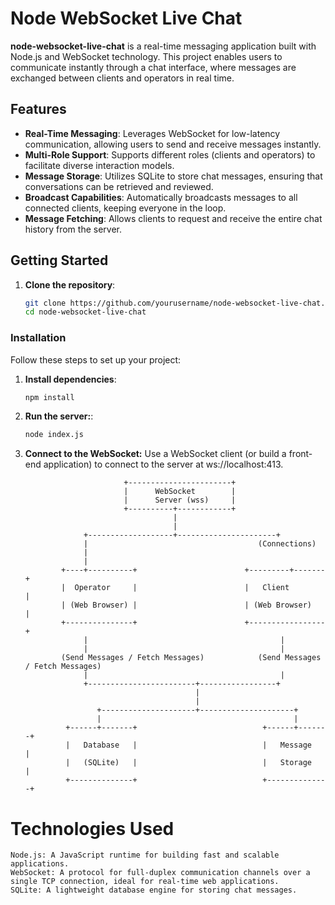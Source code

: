 # Node WebSocket Live Chat

**node-websocket-live-chat** is a real-time messaging application built with Node.js and WebSocket technology. This project enables users to communicate instantly through a chat interface, where messages are exchanged between clients and operators in real time.

## Features

- **Real-Time Messaging**: Leverages WebSocket for low-latency communication, allowing users to send and receive messages instantly.
- **Multi-Role Support**: Supports different roles (clients and operators) to facilitate diverse interaction models.
- **Message Storage**: Utilizes SQLite to store chat messages, ensuring that conversations can be retrieved and reviewed.
- **Broadcast Capabilities**: Automatically broadcasts messages to all connected clients, keeping everyone in the loop.
- **Message Fetching**: Allows clients to request and receive the entire chat history from the server.

## Getting Started

1. **Clone the repository**:
   ```bash
   git clone https://github.com/yourusername/node-websocket-live-chat.git
   cd node-websocket-live-chat

### Installation

Follow these steps to set up your project:

1. **Install dependencies**:
    ```bash
    npm install

2. **Run the server:**:
    ```bash
    node index.js
    ```
3. **Connect to the WebSocket:** Use a WebSocket client (or build a front-end application) to connect to the server at ws://localhost:413.


                             +-----------------------+
                             |      WebSocket        |
                             |      Server (wss)     |
                             +----------+------------+
                                        |
                                        |
                    +-------------------+----------------------+
                    |                                      (Connections)
                    |
                    |
               +----+----------+                        +---------+-------+
               |  Operator     |                        |   Client        |
               | (Web Browser) |                        | (Web Browser)   |
               +---------------+                        +-----------------+
                    |                                           |
                    |                                           |
               (Send Messages / Fetch Messages)            (Send Messages / Fetch Messages)
                    |                                           |
                    +------------------------+-----------------+
                                             |
                                             |
                       +---------------------+---------------------+
                       |                                           |
                +------+-------+                            +------+-------+
                |   Database   |                            |   Message    |
                |   (SQLite)   |                            |   Storage    |
                +--------------+                            +--------------+


# Technologies Used
    Node.js: A JavaScript runtime for building fast and scalable applications.
    WebSocket: A protocol for full-duplex communication channels over a single TCP connection, ideal for real-time web applications.
    SQLite: A lightweight database engine for storing chat messages.
